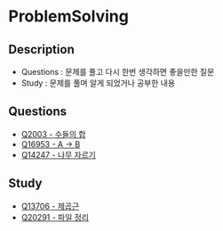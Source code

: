 # ProblemSolving

## Description
- Questions : 문제를 풀고 다시 한번 생각하면 좋을만한 질문
- Study : 문제를 풀며 알게 되었거나 공부한 내용

## Questions
- [Q2003 - 수들의 합](https://github.com/skydreamer21/ProblemSolving/tree/main/%EB%B0%B1%EC%A4%80/Silver/2003.%E2%80%85%EC%88%98%EB%93%A4%EC%9D%98%E2%80%85%ED%95%A9%E2%80%852)
- [Q16953 - A -> B](https://github.com/skydreamer21/ProblemSolving/tree/main/%EB%B0%B1%EC%A4%80/Silver/16953.%E2%80%85A%E2%80%85%E2%86%92%E2%80%85B)
- [Q14247 - 나무 자르기](https://github.com/skydreamer21/ProblemSolving/tree/main/%EB%B0%B1%EC%A4%80/Silver/14247.%E2%80%85%EB%82%98%EB%AC%B4%E2%80%85%EC%9E%90%EB%A5%B4%EA%B8%B0)


## Study
- [Q13706 - 제곱근](https://github.com/skydreamer21/ProblemSolving/blob/main/%EB%B0%B1%EC%A4%80/Silver/13706.%E2%80%85%EC%A0%9C%EA%B3%B1%EA%B7%BC/README.md)
- [Q20291 - 파일 정리](https://github.com/skydreamer21/ProblemSolving/blob/main/%EB%B0%B1%EC%A4%80/Silver/20291.%E2%80%85%ED%8C%8C%EC%9D%BC%E2%80%85%EC%A0%95%EB%A6%AC/README.md)
